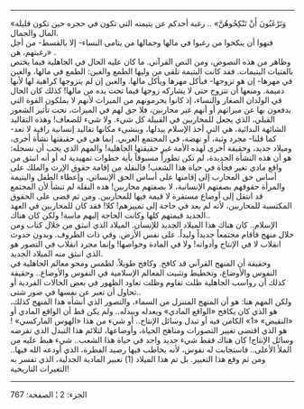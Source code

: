 ------------------------------------------------------------------------

«وَتَرْغَبُونَ أَنْ تَنْكِحُوهُنَّ» .. رغبة أحدكم عن يتيمته التي تكون في حجره حين تكون
قليلة المال والجمال.  
فنهوا أن ينكحوا من رغبوا في مالها وجمالها من يتامى النساء- إلا بالقسط-
من أجل رغبتهم، هن» .  
وظاهر من هذه النصوص، ومن النص القرآني. ما كان عليه الحال في الجاهلية
فيما يختص بالفتيات اليتيمات. فقد كانت اليتيمة تلقى من وليها الطمع
والغبن: الطمع في مالها، والغبن في مهرها- إن هو تزوجها- فيأكل مهرها ويأكل
مالها. والغبن إن لم يتزوجها كراهية لها لأنها دميمة. ومنعها أن تتزوج حتى
لا يشاركه زوجها فيما تحت يده من مالها! كذلك كان الحال في الولدان الصغار
والنساء، إذ كانوا يحرمونهم من الميراث لأنهم لا يملكون القوة التي يدفعون
بها عن ميراثهم أو أنهم غير محاربين، فلا حق لهم في الميراث، تحت تأثير
الشعور القبلي، الذي يجعل للمحاربين في القبيلة كل شيء. ولا شيء للضعاف!
وهذه التقاليد الشائهة البدائية، هي التي أخذ الإسلام يبدلها، وينشىء
مكانها تقاليد إنسانية راقية لا تعد- كما قلنا- مجرد وثبة، أو نهضة، في
المجتمع العربي. إنما هي في حقيقتها نشأة أخرى، وميلاد جديد، وحقيقة أخرى
لهذه الأمة غير حقيقتها الجاهلية! والمهم الذي يجب أن نسجله: هو أن هذه
النشأة الجديدة، لم تكن تطوراً مسبوقاً بأية خطوات تمهيدية له أو أنه انبثق
من واقع مادي تغير فجأة في حياة هذا الشعب! فالنقلة من إقامة حقوق الإرث
والملك على أساس حق المحارب إلى إقامتها على أساس الحق الإنساني، وإعطاء
الطفل واليتيمة والمرأة حقوقهم بصفتهم الإنسانية، لا بصفتهم محاربين! هذه
النقلة لم تنشأ لأن المجتمع قد انتقل إلى أوضاع مستقرة لا قيمة فيها
للمحاربين. ومن ثم قضى على الحقوق المكتسبة للمحاربين، لأنه لم يعد في حاجة
إلى تمييزهم! كلا! فقد كان للمحاربين في العهد الجديد قيمتهم كلها وكانت
الحاجة إليهم ماسة! ولكن كان هناك..  
الإسلام.. كان هناك هذا الميلاد الجديد للإنسان. الميلاد الذي انبثق من
خلال كتاب ومن خلال منهج فأقام مجتمعاً جديداً وليداً. على نفس الأرض. وفي ذات
الظروف. وبدون حدوث انقلاب لا في الإنتاج وأدواته! ولا في المادة وخواصها!
وإنما مجرد انقلاب في التصور هو الذي انبثق منه الميلاد الجديد.  
وحقيقة أن المنهج القرآني قد كافح. وكافح طويلاً. لطمس ومحو معالم الجاهلية
في النفوس والأوضاع، وتخطيط وتثبيت المعالم الإسلامية في النفوس والأوضاع..
وحقيقة كذلك أن رواسب الجاهلية ظلت تقاوم وظلت تعاود الظهور في بعض الحالات
الفردية أو تحاول أن تعبر عن نفسها في صور شتى..  
ولكن المهم هنا: هو أن المنهج المتنزل من السماء، والتصور الذي أنشأه هذا
المنهج كذلك، هو الذي كان يكافح «الواقع المادي» ويعدله ويبدله.. ولم يكن
قط أن الواقع المادي أو «النقيض» «1» الكامن فيه أو تبدل وسائل الإنتاج..
أو شيء من هذا «الهوس الماركسي» ! هو الذي اقتضى تغيير التصورات ومناهج
الحياة، وأوضاعها، لتلائم هذا التبدل الذي تفرضه وسائل الإنتاج! كان هناك
فقط شيء جديد واحد في حياة هذا الشعب.. شيء هبط عليه من الملأ الأعلى..
فاستجابت له نفوس، لأنه يخاطب فيها رصيد الفطرة، الذي أودعه الله فيها..
ومن ثم وقع هذا التغيير. بل تم هذا الميلاد (1) تعبير المادية الجدلية،
الذي تفسر به التغيرات التاريخية!

------------------------------------------------------------------------

الجزء: 2 ¦ الصفحة: 767
